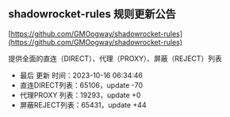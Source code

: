 ## shadowrocket-rules 规则更新公告

[https://github.com/GMOogway/shadowrocket-rules](https://github.com/GMOogway/shadowrocket-rules)

提供全面的直连（DIRECT）、代理（PROXY）、屏蔽（REJECT）列表
- 最后 更新 时间：2023-10-16 06:34:46
- 直连DIRECT列表：65106，update -70
- 代理PROXY 列表：19293，update +0
- 屏蔽REJECT列表：65431，update +44